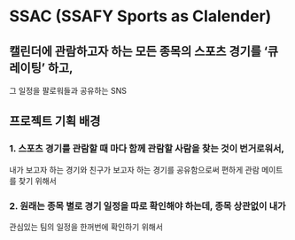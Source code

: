 # SSAC (SSAFY Sports as Clalender)

## 캘린더에 관람하고자 하는 모든 종목의 스포츠 경기를 ‘큐레이팅’ 하고, 
그 일정을 팔로워들과 공유하는 SNS

## 프로젝트 기획 배경
### 1. 스포츠 경기를 관람할 때 마다 함께 관람할 사람을 찾는 것이 번거로워서, 
내가 보고자 하는 경기와 친구가 보고자 하는 경기를 공유함으로써 편하게 관람 
메이트를 찾기 위해서
### 2. 원래는 종목 별로 경기 일정을 따로 확인해야 하는데, 종목 상관없이 내가 
관심있는 팀의 일정을 한꺼번에 확인하기 위해서